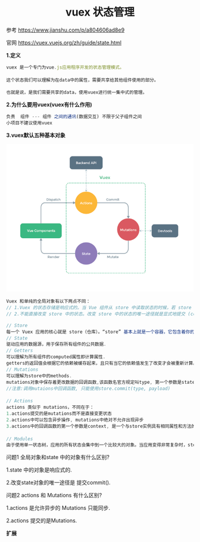 <h1 align="center">vuex 状态管理</h1>

参考 https://www.jianshu.com/p/a804606ad8e9

官网 https://vuex.vuejs.org/zh/guide/state.html

**1.定义**

```javascript
vuex 是一个专门为vue.js应用程序开发的状态管理模式。

这个状态我们可以理解为在data中的属性，需要共享给其他组件使用的部分。

也就是说，是我们需要共享的data，使用vuex进行统一集中式的管理。
```



**2.为什么要用vuex(vuex有什么作用)**

```javascript
负责  组件 --- 组件 之间的通讯(数据交互) 不限于父子组件之间
小项目不建议使用vuex
```



**3.vuex默认五种基本对象**

![img](20190425151428535.png)



```javascript
Vuex 和单纯的全局对象有以下两点不同：
// 1.Vuex 的状态存储是响应式的。当 Vue 组件从 store 中读取状态的时候，若 store 中的状态发生变化，那么相应的组件也会相应地得到高效更新。
// 2.不能直接改变 store 中的状态。改变 store 中的状态的唯一途径就是显式地提交 (commit) mutation。这样使得我们可以方便地跟踪每一个状态的变化，从而让我们能够实现一些工具帮助我们更好地了解我们的应用。

```

```javascript
// Store
每一个 Vuex 应用的核心就是 store（仓库）。“store” 基本上就是一个容器，它包含着你的应用中大部分的状态 (state)。
// State
驱动应用的数据源，用于保存所有组件的公共数据.
// Getters
可以理解为所有组件的computed属性即计算属性.
getters的返回值会根据它的依赖被缓存起来，且只有当它的依赖值发生了改变才会被重新计算。
// Mutations
可以理解为store中的methods.
mutations对象中保存着更改数据的回调函数,该函数名官方规定叫type, 第一个参数是state, 第二参数是payload, 也就是自定义的参数.
//注意:调用mutaions中回调函数, 只能使用store.commit(type, payload)

// Actions
actions 类似于 mutations，不同在于：
1.actions提交的是mutations而不是直接变更状态
2.actions中可以包含异步操作, mutations中绝对不允许出现异步
3.actions中的回调函数的第一个参数是context, 是一个与store实例具有相同属性和方法的对象

// Modules
由于使用单一状态树，应用的所有状态会集中到一个比较大的对象。当应用变得非常复杂时，store 对象就有可能变得相当臃肿。为了解决以上问题，Vuex 允许我们将 store 分割成模块（module）。每个模块拥有自己的 state、mutation、action、getter、甚至是嵌套子模块——从上至下进行同样方式的分割.
```

问题1 全局对象和state 中的对象有什么区别?

1.state 中的对象是响应式的.

2.改变state对象的唯一途径是 提交commit().

问题2 actions 和 Mutations 有什么区别?

1.actions 是允许异步的 Mutations 只能同步.

2.actions 提交的是Mutations.

**扩展**


